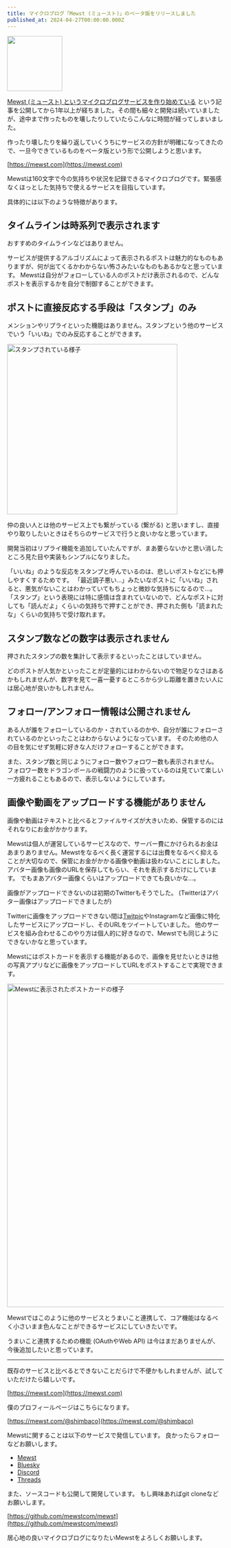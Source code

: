 ```yaml
---
title: マイクロブログ「Mewst (ミュースト)」のベータ版をリリースしました
published_at: 2024-04-27T00:00:00.000Z
---
```


<img alt="" width="128" src="https://mewst.com/icon-192.png">

[Mewst (ミュースト) というマイクロブログサービスを作り始めている](https://shimba.co/2023-01-18-introducing-mewst) という記事を公開してから1年以上が経ちました。その間も細々と開発は続いていましたが、途中まで作ったものを壊したりしていたらこんなに時間が経ってしまいました。

作ったり壊したりを繰り返していくうちにサービスの方針が明確になってきたので、一旦今できているものをベータ版という形で公開しようと思います。

[https://mewst.com](https://mewst.com)

Mewstは160文字で今の気持ちや状況を記録できるマイクロブログです。緊張感なくほっとした気持ちで使えるサービスを目指しています。

具体的には以下のような特徴があります。

## タイムラインは時系列で表示されます

おすすめのタイムラインなどはありません。

サービスが提供するアルゴリズムによって表示されるポストは魅力的なものもありますが、何が出てくるかわからない怖さみたいなものもあるかなと思っています。
Mewstは自分がフォローしている人のポストだけ表示されるので、どんなポストを表示するかを自分で制御することができます。

## ポストに直接反応する手段は「スタンプ」のみ

メンションやリプライといった機能はありません。スタンプという他のサービスでいう「いいね」でのみ反応することができます。

<img width="396" alt="スタンプされている様子" src="https://github.com/mewstcom/mewst/assets/56767/d3aa7834-5627-4e44-b3fc-ede887492db9">

仲の良い人とは他のサービス上でも繋がっている (繋がる) と思いますし、直接やり取りしたいときはそちらのサービスで行うと良いかなと思っています。

開発当初はリプライ機能を追加していたんですが、まあ要らないかと思い消したところ見た目や実装もシンプルになりました。

「いいね」のような反応をスタンプと呼んでいるのは、悲しいポストなどにも押しやすくするためです。
「最近調子悪い…」みたいなポストに「いいね」されると、悪気がないことはわかっていてもちょっと微妙な気持ちになるので…。
「スタンプ」という表現には特に感情は含まれていないので、どんなポストに対しても「読んだよ」くらいの気持ちで押すことができ、押された側も「読まれたな」くらいの気持ちで受け取れます。

## スタンプ数などの数字は表示されません

押されたスタンプの数を集計して表示するといったことはしていません。

どのポストが人気かといったことが定量的にはわからないので物足りなさはあるかもしれませんが、数字を見て一喜一憂するところから少し距離を置きたい人には居心地が良いかもしれません。

## フォロー/アンフォロー情報は公開されません

ある人が誰をフォローしているのか・されているのかや、自分が誰にフォローされているのかといったことはわからないようになっています。
そのため他の人の目を気にせず気軽に好きな人だけフォローすることができます。

また、スタンプ数と同じようにフォロー数やフォロワー数も表示されません。
フォロワー数をドラゴンボールの戦闘力のように扱っているのは見ていて楽しい一方疲れることもあるので、表示しないようにしています。

## 画像や動画をアップロードする機能がありません

画像や動画はテキストと比べるとファイルサイズが大きいため、保管するのにはそれなりにお金がかかります。

Mewstは個人が運営しているサービスなので、サーバー費にかけられるお金はあまりありません。Mewstをなるべく長く運営するには出費をなるべく抑えることが大切なので、保管にお金がかかる画像や動画は扱わないことにしました。
アバター画像も画像のURLを保存してもらい、それを表示するだけにしています。
でもまあアバター画像くらいはアップロードできても良いかな…。

画像がアップロードできないのは初期のTwitterもそうでした。
(Twitterはアバター画像はアップロードできましたが)

Twitterに画像をアップロードできない間は[Twitpic](https://ja.wikipedia.org/wiki/Twitpic)やInstagramなど画像に特化したサービスにアップロードし、そのURLをツイートしていました。
他のサービスを組み合わせるこのやり方は個人的に好きなので、Mewstでも同じようにできないかなと思っています。

Mewstにはポストカードを表示する機能があるので、画像を見せたいときは他の写真アプリなどに画像をアップロードしてURLをポストすることで実現できます。

<img width="752" alt="Mewstに表示されたポストカードの様子" src="https://github.com/mewstcom/mewst/assets/56767/11350530-eb46-4363-a7ee-d2aea904a638">

Mewstではこのように他のサービスとうまいこと連携して、コア機能はなるべく小さいまま色んなことができるサービスにしていきたいです。

うまいこと連携するための機能 (OAuthやWeb API) は今はまだありませんが、今後追加したいと思っています。

---

既存のサービスと比べるとできないことだらけで不便かもしれませんが、試していただけたら嬉しいです。

[https://mewst.com](https://mewst.com)

僕のプロフィールページはこちらになります。

[https://mewst.com/@shimbaco](https://mewst.com/@shimbaco)

Mewstに関することは以下のサービスで発信しています。
良かったらフォローなどお願いします。

- [Mewst](https://mewst.com/@mewst)
- [Bluesky](https://bsky.app/profile/mewst.com)
- [Discord](https://discord.gg/tNwVpJ4Jfk)
- [Threads](https://www.threads.net/@mewstcom)

また、ソースコードも公開して開発しています。
もし興味あればgit cloneなどお願いします。

[https://github.com/mewstcom/mewst](https://github.com/mewstcom/mewst)

居心地の良いマイクロブログになりたいMewstをよろしくお願いします。
